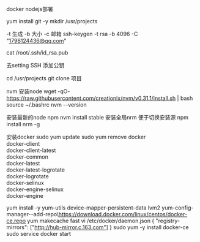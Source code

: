 
docker nodejs部署

yum install git -y
mkdir /usr/projects

-t 生成  -b 大小 -c 邮箱
ssh-keygen -t rsa -b 4096 -C "1798124436@qq.com"

cat /root/.ssh/id_rsa.pub

去setting SSH 添加公钥

cd /usr/projects
git clone 项目

nvm 安装node
wget -qO- https://raw.githubusercontent.com/creationix/nvm/v0.31.1/install.sh | bash
source ~/.bashrc
nvm --version

安装最新的node npm
nvm install stable
安装全局nrm 便于切换安装源
npm install nrm -g

安装docker 
sudo yum update
sudo yum remove docker \
                  docker-client \
                  docker-client-latest \
                  docker-common \
                  docker-latest \
                  docker-latest-logrotate \
                  docker-logrotate \
                  docker-selinux \
                  docker-engine-selinux \
                  docker-engine

yum install -y yum-utils device-mapper-persistent-data lvm2
yum-config-manager\--add-repo\https://download.docker.com/linux/centos/docker-ce.repo
yum makecache fast
vi /etc/docker/daemon.json
{
    "registry-mirrors": ["http://hub-mirror.c.163.com"]
}
sudo yum -y install docker-ce
sudo service docker start

